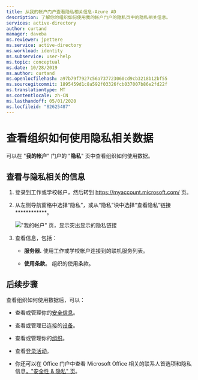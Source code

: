 ```yaml
---
title: 从我的帐户门户查看隐私相关信息-Azure AD
description: 了解你的组织如何使用我的帐户门户的隐私页中的隐私相关信息。
services: active-directory
author: curtand
manager: daveba
ms.reviewer: jpettere
ms.service: active-directory
ms.workload: identity
ms.subservice: user-help
ms.topic: conceptual
ms.date: 10/28/2019
ms.author: curtand
ms.openlocfilehash: a97b79f7927c56a737723060cd9cb3218b12bf55
ms.sourcegitcommit: 1895459d1c8a592f03326fcb037007b86e2fd22f
ms.translationtype: MT
ms.contentlocale: zh-CN
ms.lasthandoff: 05/01/2020
ms.locfileid: "82625487"
---
```

# <a name="view-how-your-organization-uses-your-privacy-related-data"></a>查看组织如何使用隐私相关数据

可以在 "**我的帐户**" 门户的 "**隐私**" 页中查看组织如何使用数据。

## <a name="view-your-privacy-related-info"></a>查看与隐私相关的信息

1. 登录到工作或学校帐户，然后转到 https://myaccount.microsoft.com/ 页。

2. 从左侧导航窗格中选择“隐私”，或从“隐私”块中选择“查看隐私”链接************。

    !["我的帐户" 页，显示突出显示的隐私链接](media/my-account-portal/my-account-portal-privacy.png)

3. 查看信息，包括：

    - **服务器.** 使用工作或学校帐户连接到的联机服务列表。

    - **使用条款**。 组织的使用条款。

## <a name="next-steps"></a>后续步骤

查看组织如何使用数据后，可以：

- 查看或管理你的[安全信息](user-help-security-info-overview.md)。

- 查看或管理已连接的[设备](my-account-portal-devices-page.md)。

- 查看或管理你的[组织](my-account-portal-organizations-page.md)。

- 查看[登录活动](my-account-portal-sign-ins-page.md)。

- 你还可以在 Office 门户中查看 Microsoft Office 相关的联系人首选项和隐私信息[，"安全性 & 隐私" 页](https://portal.office.com/account/#security)。
